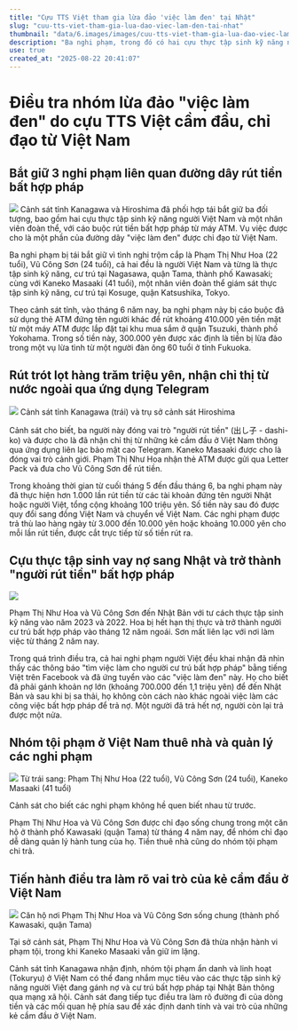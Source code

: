```yaml
---
title: "Cựu TTS Việt tham gia lừa đảo 'việc làm đen' tại Nhật"
slug: "cuu-tts-viet-tham-gia-lua-dao-viec-lam-den-tai-nhat"
thumbnail: "data/6.images/images/cuu-tts-viet-tham-gia-lua-dao-viec-lam-den-tai-nhat.webp"
description: "Ba nghi phạm, trong đó có hai cựu thực tập sinh kỹ năng người Việt, bị tái bắt giữ tại Nhật vì rút khoảng 100 triệu yên từ ATM theo chỉ đạo của nhóm tội phạm ở Việt Nam. Họ khai nhận làm việc bất hợp pháp do nợ nần và mất việc."
use: true
created_at: "2025-08-22 20:41:07"
---
```


# Điều tra nhóm lừa đảo "việc làm đen" do cựu TTS Việt cầm đầu, chỉ đạo từ Việt Nam

## Bắt giữ 3 nghi phạm liên quan đường dây rút tiền bất hợp pháp
![](/images/20250822-00010003-tvkv-000-1-view.webp)
Cảnh sát tỉnh Kanagawa và Hiroshima đã phối hợp tái bắt giữ ba đối tượng, bao gồm hai cựu thực tập sinh kỹ năng người Việt Nam và một nhân viên đoàn thể, với cáo buộc rút tiền bất hợp pháp từ máy ATM. Vụ việc được cho là một phần của đường dây "việc làm đen" được chỉ đạo từ Việt Nam.

Ba nghi phạm bị tái bắt giữ vì tình nghi trộm cắp là Phạm Thị Như Hoa (22 tuổi), Vũ Công Sơn (24 tuổi), cả hai đều là người Việt Nam và từng là thực tập sinh kỹ năng, cư trú tại Nagasawa, quận Tama, thành phố Kawasaki; cùng với Kaneko Masaaki (41 tuổi), một nhân viên đoàn thể giám sát thực tập sinh kỹ năng, cư trú tại Kosuge, quận Katsushika, Tokyo.

Theo cảnh sát tỉnh, vào tháng 6 năm nay, ba nghi phạm này bị cáo buộc đã sử dụng thẻ ATM đứng tên người khác để rút khoảng 410.000 yên tiền mặt từ một máy ATM được lắp đặt tại khu mua sắm ở quận Tsuzuki, thành phố Yokohama. Trong số tiền này, 300.000 yên được xác định là tiền bị lừa đảo trong một vụ lừa tình từ một người đàn ông 60 tuổi ở tỉnh Fukuoka.

## Rút trót lọt hàng trăm triệu yên, nhận chỉ thị từ nước ngoài qua ứng dụng Telegram
![](/images/20250822-00000057-jij-000-12-view.webp)
Cảnh sát tỉnh Kanagawa (trái) và trụ sở cảnh sát Hiroshima

Cảnh sát cho biết, ba người này đóng vai trò "người rút tiền" (出し子 - dashi-ko) và được cho là đã nhận chỉ thị từ những kẻ cầm đầu ở Việt Nam thông qua ứng dụng liên lạc bảo mật cao Telegram. Kaneko Masaaki được cho là đóng vai trò cảnh giới. Phạm Thị Như Hoa nhận thẻ ATM được gửi qua Letter Pack và đưa cho Vũ Công Sơn để rút tiền.

Trong khoảng thời gian từ cuối tháng 5 đến đầu tháng 6, ba nghi phạm này đã thực hiện hơn 1.000 lần rút tiền từ các tài khoản đứng tên người Nhật hoặc người Việt, tổng cộng khoảng 100 triệu yên. Số tiền này sau đó được quy đổi sang đồng Việt Nam và chuyển về Việt Nam. Các nghi phạm được trả thù lao hàng ngày từ 3.000 đến 10.000 yên hoặc khoảng 10.000 yên cho mỗi lần rút tiền, được cắt trực tiếp từ số tiền rút ra.

## Cựu thực tập sinh vay nợ sang Nhật và trở thành "người rút tiền" bất hợp pháp
![](/images/20250822-07256106-jnn-000-1-view.webp)

Phạm Thị Như Hoa và Vũ Công Sơn đến Nhật Bản với tư cách thực tập sinh kỹ năng vào năm 2023 và 2022. Hoa bị hết hạn thị thực và trở thành người cư trú bất hợp pháp vào tháng 12 năm ngoái. Sơn mất liên lạc với nơi làm việc từ tháng 2 năm nay.

Trong quá trình điều tra, cả hai nghi phạm người Việt đều khai nhận đã nhìn thấy các thông báo "tìm việc làm cho người cư trú bất hợp pháp" bằng tiếng Việt trên Facebook và đã ứng tuyển vào các "việc làm đen" này. Họ cho biết đã phải gánh khoản nợ lớn (khoảng 700.000 đến 1,1 triệu yên) để đến Nhật Bản và sau khi bị sa thải, họ không còn cách nào khác ngoài việc làm các công việc bất hợp pháp để trả nợ. Một người đã trả hết nợ, người còn lại trả được một nửa.

## Nhóm tội phạm ở Việt Nam thuê nhà và quản lý các nghi phạm
![](/images/20250822-02696171-nnn-000-2-view.webp)
Từ trái sang: Phạm Thị Như Hoa (22 tuổi), Vũ Công Sơn (24 tuổi), Kaneko Masaaki (41 tuổi)

Cảnh sát cho biết các nghi phạm không hề quen biết nhau từ trước.

Phạm Thị Như Hoa và Vũ Công Sơn được chỉ đạo sống chung trong một căn hộ ở thành phố Kawasaki (quận Tama) từ tháng 4 năm nay, để nhóm chỉ đạo dễ dàng quản lý hành tung của họ. Tiền thuê nhà cũng do nhóm tội phạm chi trả.

## Tiến hành điều tra làm rõ vai trò của kẻ cầm đầu ở Việt Nam
![](/images/20250822-02696171-nnn-002-2-view.webp)
Căn hộ nơi Phạm Thị Như Hoa và Vũ Công Sơn sống chung (thành phố Kawasaki, quận Tama)

Tại sở cảnh sát, Phạm Thị Như Hoa và Vũ Công Sơn đã thừa nhận hành vi phạm tội, trong khi Kaneko Masaaki vẫn giữ im lặng.

Cảnh sát tỉnh Kanagawa nhận định, nhóm tội phạm ẩn danh và linh hoạt (Tokuryu) ở Việt Nam có thể đang nhắm mục tiêu vào các thực tập sinh kỹ năng người Việt đang gánh nợ và cư trú bất hợp pháp tại Nhật Bản thông qua mạng xã hội. Cảnh sát đang tiếp tục điều tra làm rõ đường đi của dòng tiền và các mối quan hệ phía sau để xác định danh tính và vai trò của những kẻ cầm đầu ở Việt Nam.
